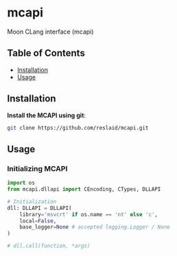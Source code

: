 # mcapi
Moon CLang interface (mcapi)

## Table of Contents

- [Installation](#installation)
- [Usage](#usage)

## Installation

**Install the MCAPI using git**:

```bash
git clone https://github.com/reslaid/mcapi.git
```

## Usage

### Initializing MCAPI

```python
import os
from mcapi.dllapi import CEncoding, CTypes, DLLAPI

# Initialization
dll: DLLAPI = DLLAPI(
    library='msvcrt' if os.name == 'nt' else 'c',
    local=False,
    base_logger=None # accepted logging.Logger / None
)

# dll.call(function, *args)
```
